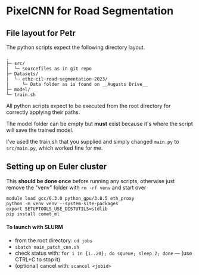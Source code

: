 # PixelCNN for Road Segmentation

## File layout for Petr

The python scripts expect the following directory layout.

```
.
├─ src/
|  └─ sourcefiles as in git repo
├─ Datasets/
|  └─ ethz─cil─road─segmentation─2023/
|     └─ Data folder as is found on __Augusts Drive__
├─ model/
└─ train.sh
```

All python scripts expect to be executed from the root directory for correctly applying their paths.

The model folder can be empty but **must** exist because it's where the script will save the trained model.

I've used the train.sh that you supplied and simply changed `main.py` to `src/main.py`, which worked fine for me.

## Setting up on Euler cluster

This **should be done once** before running any scripts, otherwise just remove the "venv" folder with `rm -rf venv` and start over
```
module load gcc/6.3.0 python_gpu/3.8.5 eth_proxy
python -m venv venv --system-site-packages
export SETUPTOOLS_USE_DISTUTILS=stdlib
pip install comet_ml

```

#### To launch with SLURM
- from the root directory: `cd jobs`
- `sbatch main_patch_cnn.sh`
- check status with: `for i in {1..20}; do squeue; sleep 2; done` — (use CTRL+C to stop it)
- (optional) cancel with: `scancel <jobid>`
